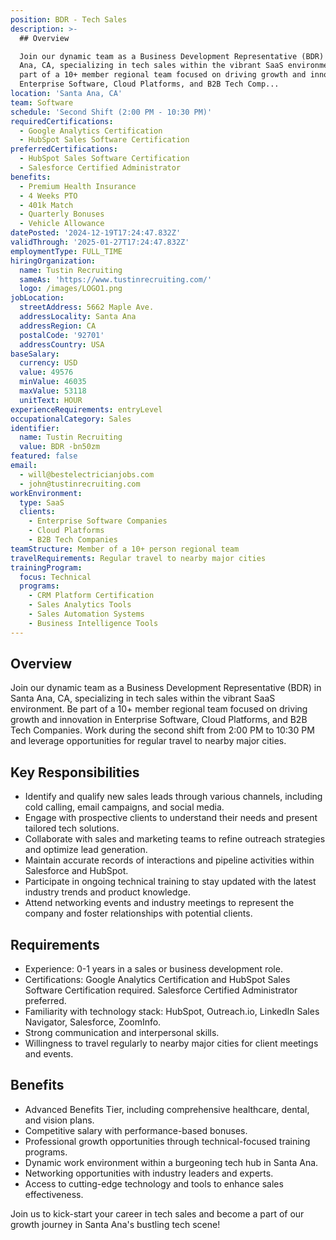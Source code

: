 ```yaml
---
position: BDR - Tech Sales
description: >-
  ## Overview

  Join our dynamic team as a Business Development Representative (BDR) in Santa
  Ana, CA, specializing in tech sales within the vibrant SaaS environment. Be
  part of a 10+ member regional team focused on driving growth and innovation in
  Enterprise Software, Cloud Platforms, and B2B Tech Comp...
location: 'Santa Ana, CA'
team: Software
schedule: 'Second Shift (2:00 PM - 10:30 PM)'
requiredCertifications:
  - Google Analytics Certification
  - HubSpot Sales Software Certification
preferredCertifications:
  - HubSpot Sales Software Certification
  - Salesforce Certified Administrator
benefits:
  - Premium Health Insurance
  - 4 Weeks PTO
  - 401k Match
  - Quarterly Bonuses
  - Vehicle Allowance
datePosted: '2024-12-19T17:24:47.832Z'
validThrough: '2025-01-27T17:24:47.832Z'
employmentType: FULL_TIME
hiringOrganization:
  name: Tustin Recruiting
  sameAs: 'https://www.tustinrecruiting.com/'
  logo: /images/LOGO1.png
jobLocation:
  streetAddress: 5662 Maple Ave.
  addressLocality: Santa Ana
  addressRegion: CA
  postalCode: '92701'
  addressCountry: USA
baseSalary:
  currency: USD
  value: 49576
  minValue: 46035
  maxValue: 53118
  unitText: HOUR
experienceRequirements: entryLevel
occupationalCategory: Sales
identifier:
  name: Tustin Recruiting
  value: BDR -bn50zm
featured: false
email:
  - will@bestelectricianjobs.com
  - john@tustinrecruiting.com
workEnvironment:
  type: SaaS
  clients:
    - Enterprise Software Companies
    - Cloud Platforms
    - B2B Tech Companies
teamStructure: Member of a 10+ person regional team
travelRequirements: Regular travel to nearby major cities
trainingProgram:
  focus: Technical
  programs:
    - CRM Platform Certification
    - Sales Analytics Tools
    - Sales Automation Systems
    - Business Intelligence Tools
---
```




## Overview
Join our dynamic team as a Business Development Representative (BDR) in Santa Ana, CA, specializing in tech sales within the vibrant SaaS environment. Be part of a 10+ member regional team focused on driving growth and innovation in Enterprise Software, Cloud Platforms, and B2B Tech Companies. Work during the second shift from 2:00 PM to 10:30 PM and leverage opportunities for regular travel to nearby major cities.

## Key Responsibilities
- Identify and qualify new sales leads through various channels, including cold calling, email campaigns, and social media.
- Engage with prospective clients to understand their needs and present tailored tech solutions.
- Collaborate with sales and marketing teams to refine outreach strategies and optimize lead generation.
- Maintain accurate records of interactions and pipeline activities within Salesforce and HubSpot.
- Participate in ongoing technical training to stay updated with the latest industry trends and product knowledge.
- Attend networking events and industry meetings to represent the company and foster relationships with potential clients.

## Requirements
- Experience: 0-1 years in a sales or business development role.
- Certifications: Google Analytics Certification and HubSpot Sales Software Certification required. Salesforce Certified Administrator preferred.
- Familiarity with technology stack: HubSpot, Outreach.io, LinkedIn Sales Navigator, Salesforce, ZoomInfo.
- Strong communication and interpersonal skills.
- Willingness to travel regularly to nearby major cities for client meetings and events.

## Benefits
- Advanced Benefits Tier, including comprehensive healthcare, dental, and vision plans.
- Competitive salary with performance-based bonuses.
- Professional growth opportunities through technical-focused training programs.
- Dynamic work environment within a burgeoning tech hub in Santa Ana.
- Networking opportunities with industry leaders and experts.
- Access to cutting-edge technology and tools to enhance sales effectiveness.

Join us to kick-start your career in tech sales and become a part of our growth journey in Santa Ana's bustling tech scene!
